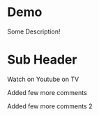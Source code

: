 # Demo

Some Description!

# Sub Header


Watch on Youtube on TV


Added few more comments

Added few more comments 2
